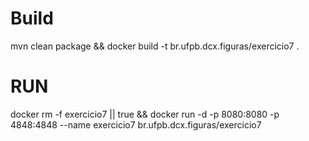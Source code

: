 # Build
mvn clean package && docker build -t br.ufpb.dcx.figuras/exercicio7 .

# RUN

docker rm -f exercicio7 || true && docker run -d -p 8080:8080 -p 4848:4848 --name exercicio7 br.ufpb.dcx.figuras/exercicio7 